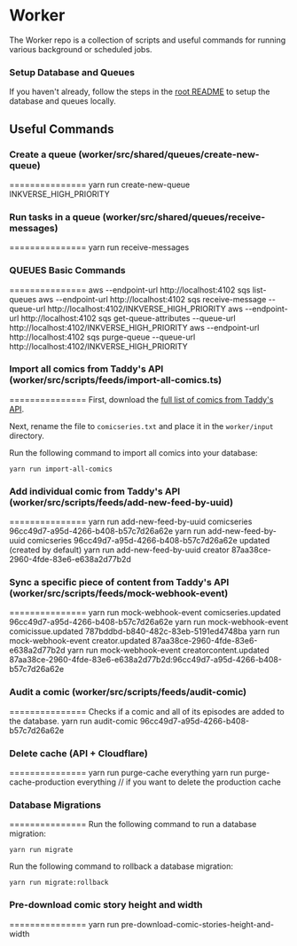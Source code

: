 # Worker 
The Worker repo is a collection of scripts and useful commands for running various background or scheduled jobs.

### Setup Database and Queues

If you haven't already, follow the steps in the [root README](../README.md) to setup the database and queues locally.

## Useful Commands

### Create a queue (worker/src/shared/queues/create-new-queue)
===============
yarn run create-new-queue INKVERSE_HIGH_PRIORITY

### Run tasks in a queue (worker/src/shared/queues/receive-messages)
===============
yarn run receive-messages

### QUEUES Basic Commands
===============
aws --endpoint-url http://localhost:4102 sqs list-queues
aws --endpoint-url http://localhost:4102 sqs receive-message --queue-url http://localhost:4102/INKVERSE_HIGH_PRIORITY
aws --endpoint-url http://localhost:4102 sqs get-queue-attributes --queue-url http://localhost:4102/INKVERSE_HIGH_PRIORITY
aws --endpoint-url http://localhost:4102 sqs purge-queue --queue-url http://localhost:4102/INKVERSE_HIGH_PRIORITY

### Import all comics from Taddy's API (worker/src/scripts/feeds/import-all-comics.ts)
===============
First, download the [full list of comics from Taddy's API](https://taddy.org/developers/comics-api/bulk-download-comicseries). 

Next, rename the file to `comicseries.txt` and place it in the `worker/input` directory.

Run the following command to import all comics into your database:
```
yarn run import-all-comics
```

### Add individual comic from Taddy's API (worker/src/scripts/feeds/add-new-feed-by-uuid)
===============
yarn run add-new-feed-by-uuid comicseries 96cc49d7-a95d-4266-b408-b57c7d26a62e
yarn run add-new-feed-by-uuid comicseries 96cc49d7-a95d-4266-b408-b57c7d26a62e updated (created by default)
yarn run add-new-feed-by-uuid creator 87aa38ce-2960-4fde-83e6-e638a2d77b2d

### Sync a specific piece of content from Taddy's API (worker/src/scripts/feeds/mock-webhook-event)
===============
yarn run mock-webhook-event comicseries.updated 96cc49d7-a95d-4266-b408-b57c7d26a62e
yarn run mock-webhook-event comicissue.updated 787bddbd-b840-482c-83eb-5191ed4748ba
yarn run mock-webhook-event creator.updated 87aa38ce-2960-4fde-83e6-e638a2d77b2d
yarn run mock-webhook-event creatorcontent.updated 87aa38ce-2960-4fde-83e6-e638a2d77b2d:96cc49d7-a95d-4266-b408-b57c7d26a62e

### Audit a comic (worker/src/scripts/feeds/audit-comic)
===============
Checks if a comic and all of its episodes are added to the database.
yarn run audit-comic 96cc49d7-a95d-4266-b408-b57c7d26a62e

### Delete cache (API + Cloudflare)
===============
yarn run purge-cache everything
yarn run purge-cache-production everything // if you want to delete the production cache

### Database Migrations
===============
Run the following command to run a database migration:
```
yarn run migrate
```

Run the following command to rollback a database migration:
```
yarn run migrate:rollback
```

### Pre-download comic story height and width
===============
yarn run pre-download-comic-stories-height-and-width
